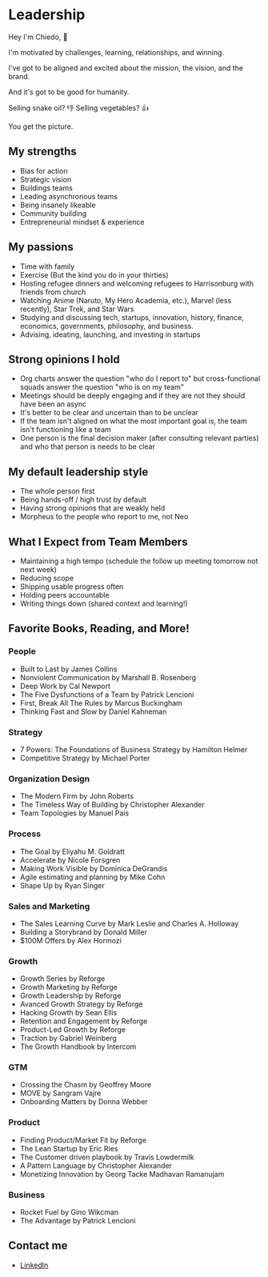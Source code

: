# Leadership

Hey I'm Chiedo, 👋

I'm motivated by challenges, learning, relationships, and winning.

I've got to be aligned and excited about the mission, the vision, and the brand.

And it's got to be good for humanity.

Selling snake oil? 👎 Selling vegetables? 👍

You get the picture.

## My strengths

- Bias for action
- Strategic vision
- Buildings teams
- Leading asynchronous teams
- Being insanely likeable
- Community building
- Entrepreneurial mindset & experience

## My passions

- Time with family
- Exercise (But the kind you do in your thirties)
- Hosting refugee dinners and welcoming refugees to Harrisonburg with friends from church
- Watching Anime (Naruto, My Hero Academia, etc.), Marvel (less recently), Star Trek, and Star Wars 
- Studying and discussing tech, startups, innovation, history, finance, economics, governments, philosophy, and business.
- Advising, ideating, launching, and investing in startups

## Strong opinions I hold

- Org charts answer the question "who do I report to" but cross-functional squads answer the question "who is on my team"
- Meetings should be deeply engaging and if they are not they should have been an async
- It's better to be clear and uncertain than to be unclear
- If the team isn't aligned on what the most important goal is, the team isn't functioning like a team
- One person is the final decision maker (after consulting relevant parties) and who that person is needs to be clear

## My default leadership style

- The whole person first
- Being hands-off / high trust by default 
- Having strong opinions that are weakly held
- Morpheus to the people who report to me, not Neo

## What I Expect from Team Members

- Maintaining a high tempo (schedule the follow up meeting tomorrow not next week)
- Reducing scope
- Shipping usable progress often
- Holding peers accountable
- Writing things down (shared context and learning!)

## Favorite Books, Reading, and More!

### People

- Built to Last by James Collins
- Nonviolent Communication by Marshall B. Rosenberg
- Deep Work by Cal Newport
- The Five Dysfunctions of a Team by Patrick Lencioni
- First, Break All The Rules by Marcus Buckingham
- Thinking Fast and Slow by Daniel Kahneman

### Strategy

- 7 Powers: The Foundations of Business Strategy by Hamilton Helmer
- Competitive Strategy by Michael Porter

### Organization Design

- The Modern Firm by John Roberts
- The Timeless Way of Building by Christopher Alexander
- Team Topologies by Manuel Pais

### Process

- The Goal by Eliyahu M. Goldratt
- Accelerate by Nicole Forsgren
- Making Work Visible by Dominica DeGrandis
- Agile estimating and planning by Mike Cohn
- Shape Up by Ryan Singer

### Sales and Marketing

- The Sales Learning Curve by Mark Leslie and Charles A. Holloway
- Building a Storybrand by Donald Miller
- $100M Offers by Alex Hormozi

### Growth

- Growth Series by Reforge
- Growth Marketing by Reforge
- Growth Leadership by Reforge
- Avanced Growth Strategy by Reforge
- Hacking Growth by Sean Ellis
- Retention and Engagement by Reforge
- Product-Led Growth by Reforge
- Traction by Gabriel Weinberg
- The Growth Handbook by Intercom

### GTM

- Crossing the Chasm by Geoffrey Moore
- MOVE by Sangram Vajre
- Onboarding Matters by Donna Webber

### Product 

- Finding Product/Market Fit by Reforge
- The Lean Startup by Eric Ries
- The Customer driven playbook by Travis Lowdermilk
- A Pattern Language by Christopher Alexander
- Monetizing Innovation by Georg Tacke Madhavan Ramanujam 

### Business

- Rocket Fuel by Gino Wikcman
- The Advantage by Patrick Lencioni

## Contact me

- [LinkedIn](https://linkedin.com/in/chiedo)
